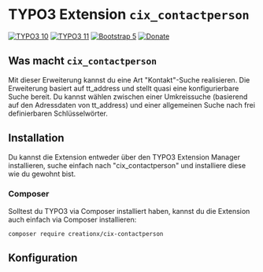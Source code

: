 
# TYPO3 Extension `cix_contactperson`

[![TYPO3 10](https://img.shields.io/badge/TYPO3-10-orange.svg)](https://get.typo3.org/version/10)
[![TYPO3 11](https://img.shields.io/badge/TYPO3-11-orange.svg)](https://get.typo3.org/version/11)
[![Bootstrap 5](https://img.shields.io/badge/Bootstrap-5-7952b3)](https://getbootstrap.com)
[![Donate](https://img.shields.io/badge/Donate-PayPal-green.svg)](https://www.paypal.me/CREATIONX/15)


## Was macht `cix_contactperson`

Mit dieser Erweiterung kannst du eine Art "Kontakt"-Suche realisieren.
Die Erweiterung basiert auf tt_address und stellt quasi eine konfigurierbare Suche bereit. Du kannst wählen zwischen einer Umkreissuche (basierend auf den Adressdaten von tt_address) und einer allgemeinen Suche nach frei definierbaren Schlüsselwörter.

## Installation
Du kannst die Extension entweder über den TYPO3 Extension Manager installieren, suche einfach nach "cix_contactperson" und installiere diese wie du gewohnt bist.

### Composer
Solltest du TYPO3 via Composer installiert haben, kannst du die Extension auch einfach via Composer installieren:
```
composer require creationx/cix-contactperson
```

## Konfiguration

